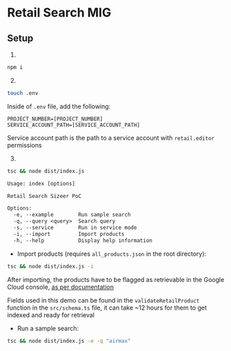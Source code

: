 # Retail Search MIG

## Setup

1.

```sh
npm i
```

2.

```sh
touch .env
```

Inside of `.env` file, add the following:

```
PROJECT_NUMBER=[PROJECT_NUMBER]
SERVICE_ACCOUNT_PATH=[SERVICE_ACCOUNT_PATH]
```

Service account path is the path to a service account with `retail.editor`
permissions

3.

```sh
tsc && node dist/index.js
```

```txt
Usage: index [options]

Retail Search Sizeer PoC

Options:
  -e, --example        Run sample search
  -q, --query <query>  Search query
  -s, --service        Run in service mode
  -i, --import         Import products
  -h, --help           Display help information
```

- Import products (requires `all_products.json` in the root directory):

```sh
tsc && node dist/index.js -i
```

After importing, the products have to be flagged as retrievable in the Google
Cloud console, [as per documentation](https://cloud.google.com/retail/docs/attribute-config#console)

Fields used in this demo can be found in the `validateRetailProduct` function
in the `src/schema.ts` file, it can take ~12 hours for them to get indexed and
ready for retrieval

- Run a sample search:

```sh
tsc && node dist/index.js -e -q "airmax"
```
